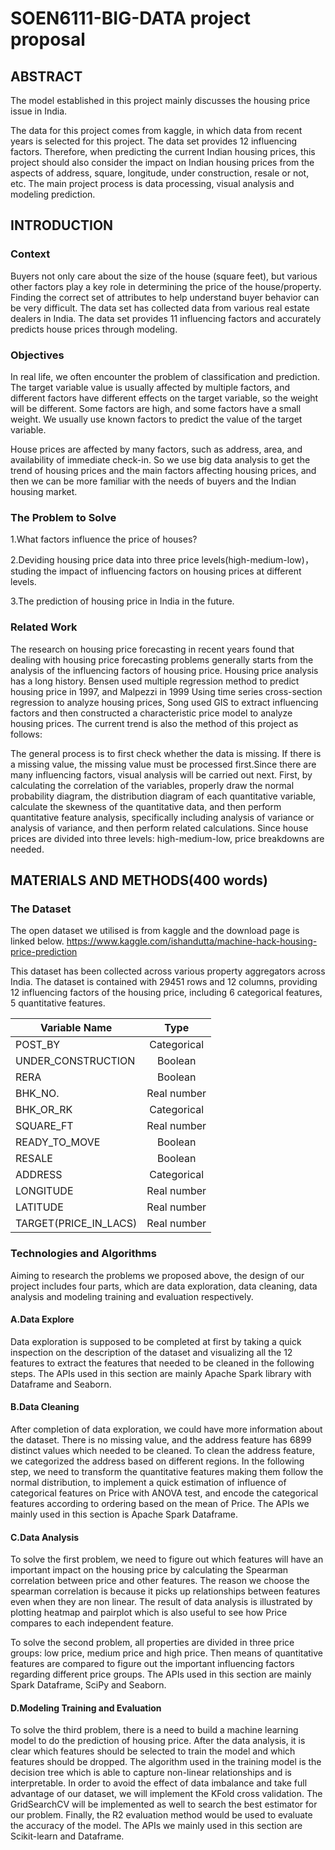 # SOEN6111-BIG-DATA project proposal
## ABSTRACT
   The model established in this project mainly discusses the housing price issue in India.
   
   The data for this project comes from kaggle, in which data from recent years is selected for this project. The data set provides 12 influencing factors. Therefore, when predicting the current Indian housing prices, this project should also consider the impact on Indian housing prices from the aspects of address, square, longitude, under construction, resale or not, etc. The main project process is data processing, visual analysis and modeling prediction.

## INTRODUCTION
### Context
  Buyers not only care about the size of the house (square feet), but various other factors play a key role in determining the price of the house/property. Finding the correct set of attributes to help understand buyer behavior can be very difficult. The data set has collected data from various real estate dealers in India. The data set provides 11 influencing factors and accurately predicts house prices through modeling.
  
### Objectives
  In real life, we often encounter the problem of classification and prediction. The target variable value is usually affected by multiple factors, and different factors have different effects on the target variable, so the weight will be different. Some factors are high, and some factors have a small weight. We usually use known factors to predict the value of the target variable.
  
  House prices are affected by many factors, such as address, area, and availability of immediate check-in. So we use big data analysis to get the trend of housing prices and the main factors affecting housing prices, and then we can be more familiar with the needs of buyers and the Indian housing market.

### The Problem to Solve
  1.What factors influence the price of houses?
  
  2.Deviding housing price data into three price levels(high-medium-low)，studing the impact of influencing factors on housing prices at different levels.
  
  3.The prediction of housing price in India in the future.
   
### Related Work
  The research on housing price forecasting in recent years found that dealing with housing price forecasting problems generally starts from the analysis of the influencing factors of housing price. Housing price analysis has a long history. Bensen used multiple regression method to predict housing price in 1997, and Malpezzi in 1999 Using time series cross-section regression to analyze housing prices, Song used GIS to extract influencing factors and then constructed a characteristic price model to analyze housing prices. The current trend is also the method of this project as follows:
  
  The general process is to first check whether the data is missing. If there is a missing value, the missing value must be processed first.Since there are many influencing factors, visual analysis will be carried out next. First, by calculating the correlation of the variables, properly draw the normal probability diagram, the distribution diagram of each quantitative variable, calculate the skewness of the quantitative data, and then perform quantitative feature analysis, specifically including analysis of variance or analysis of variance, and then perform related calculations. Since house prices are divided into three levels: high-medium-low, price breakdowns are needed.


## MATERIALS AND METHODS(400 words)
### The Dataset
The open dataset we utilised is from kaggle and the download page is linked below. https://www.kaggle.com/ishandutta/machine-hack-housing-price-prediction

This dataset has been collected across various property aggregators across India. The dataset is contained with 29451 rows and 12 columns, providing 12 influencing factors of the housing price, including 6 categorical features, 5 quantitative features.

 Variable Name             | Type   
 --------                  | :-----------:
 POST_BY                   | Categorical 
 UNDER_CONSTRUCTION        | Boolean 
 RERA                      | Boolean 
 BHK_NO.                   | Real number 
 BHK_OR_RK                 | Categorical
 SQUARE_FT                 | Real number
 READY_TO_MOVE             | Boolean
 RESALE                    | Boolean
 ADDRESS                   | Categorical
 LONGITUDE                 | Real number
 LATITUDE                  | Real number
 TARGET(PRICE_IN_LACS)     | Real number
 
 

### Technologies and Algorithms
Aiming to research the problems we proposed above, the design of our project includes four parts, which are data exploration, data cleaning, data analysis and modeling training and evaluation respectively.

#### A.Data Explore
Data exploration is supposed to be completed at first by taking a quick inspection on the description of the dataset and visualizing all the 12 features to extract the features that needed to be cleaned in the following steps. The APIs used in this section are mainly Apache Spark library with Dataframe and Seaborn.

#### B.Data Cleaning 
After completion of data exploration, we could have more information about the dataset. There is no missing value, and the address feature has 6899 distinct values which needed to be cleaned. To clean the address feature, we categorized the address based on different regions. In the following step, we need to transform the quantitative features making them follow the normal distribution, to implement a quick estimation of influence of categorical features on Price with ANOVA test, and encode the categorical features according to ordering based on the mean of Price. The APIs we mainly used in this section is Apache Spark Dataframe.

#### C.Data Analysis
To solve the first problem, we need to figure out which features will have an important impact on the housing price by calculating the Spearman correlation between price and other features. The reason we choose the spearman correlation is because it picks up relationships between features even when they are non linear. The result of data analysis is illustrated by plotting heatmap and pairplot which is also useful to see how Price compares to each independent feature. 

To solve the second problem, all properties are divided in three price groups: low price, medium price and high price. Then means of quantitative features are compared to figure out the important influencing factors regarding different price groups. The APIs used in this section are mainly Spark Dataframe, SciPy and Seaborn. 

#### D.Modeling Training and Evaluation
To solve the third problem, there is a need to build a machine learning model to do the prediction of housing price. After the data analysis, it is clear which features should be selected to train the model and which features should be dropped. The algorithm used in the training model is the decision tree which is able to capture non-linear relationships and is interpretable. In order to avoid the effect of data imbalance and take full advantage of our dataset, we will implement the KFold cross validation. The GridSearchCV will be implemented as well to search the best estimator for our problem. Finally, the R2 evaluation method would be used to evaluate the accuracy of the model. The APIs we mainly used in this section are Scikit-learn and Dataframe.
